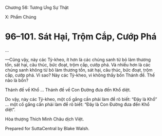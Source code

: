  

Chương 56: Tương Ưng Sự Thật

X: Phẩm Chúng

# 96–101. Sát Hại, Trộm Cắp, Cướp Phá

…

—Cũng vậy, này các Tỷ-kheo, ít hơn là các chúng sanh từ bỏ làm thương tổn, sát hại, câu thúc, bức đoạt, trộm cắp, cướp phá. Và nhiều hơn là các chúng sanh không từ bỏ làm thương tổn, sát hại, câu thúc, bức đoạt, trộm cắp, cướp phá. Vì sao? Này các Tỷ-kheo, vì không thấy bốn Thánh đế. Thế nào là bốn?

Thánh đế về Khổ … Thánh đế về Con Ðường đưa đến Khổ diệt.

Do vậy, này các Tỷ-kheo, một cố gắng cần phải làm để rõ biết: “Ðây là Khổ” … một cố gắng cần phải làm để rõ biết: “Ðây là Con Ðường đưa đến Khổ diệt”.

Hòa thượng Thích Minh Châu dịch Việt.

Prepared for SuttaCentral by Blake Walsh.